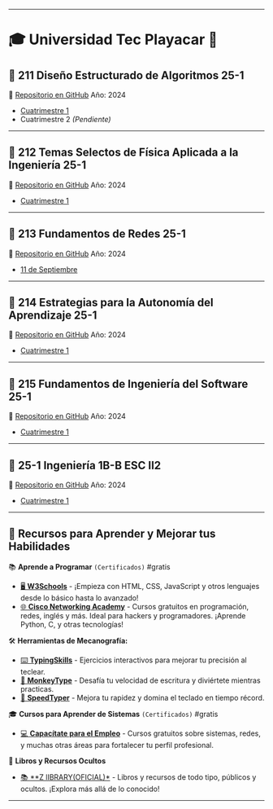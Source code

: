 

---

# 🎓 Universidad Tec Playacar 🏫

## 📘 211 Diseño Estructurado de Algoritmos 25-1

🔗 [Repositorio en GitHub](https://github.com/santanaoliva-u/Universidad-Tec-Playacar/tree/main/2024/211%20DISE%C3%91O%20ESTRUCTURADO%20DE%20ALGORITMOS%2025-1)
Año: 2024
- [Cuatrimestre 1](https://github.com/santanaoliva-u/Universidad-Tec-Playacar/tree/main/2024/211%20DISE%C3%91O%20ESTRUCTURADO%20DE%20ALGORITMOS%2025-1/01%20-%20Cuatrimestre)
- Cuatrimestre 2 *(Pendiente)*

---

## 📗 212 Temas Selectos de Física Aplicada a la Ingeniería 25-1

🔗 [Repositorio en GitHub](https://github.com/santanaoliva-u/Universidad-Tec-Playacar/tree/main/2024/212%20TEMAS%20SELECTOS%20DE%20F%C3%8DSICA%20APLICADA%20A%20LA%20INGENIERIA)
Año: 2024
- [Cuatrimestre 1](https://github.com/santanaoliva-u/Universidad-Tec-Playacar/tree/main/2024/212%20TEMAS%20SELECTOS%20DE%20F%C3%8DSICA%20APLICADA%20A%20LA%20INGENIERIA/01%20-%20Cuatrimestre)

---

## 📙 213 Fundamentos de Redes 25-1

🔗 [Repositorio en GitHub](https://github.com/santanaoliva-u/Universidad-Tec-Playacar/tree/main/2024/213%20FUNDAMENTOS%20DE%20REDES%2025-1)
Año: 2024
- [11 de Septiembre](https://github.com/santanaoliva-u/Universidad-Tec-Playacar/tree/main/2024/213%20FUNDAMENTOS%20DE%20REDES%2025-1/01%20-%20Cuatrimestre/11-sep)

---

## 📕 214 Estrategias para la Autonomía del Aprendizaje 25-1

🔗 [Repositorio en GitHub](https://github.com/santanaoliva-u/Universidad-Tec-Playacar/tree/main/2024/214%20ESTRATEGIAS%20PARA%20LA%20AUTONOM%C3%8DA%20DEL%20APRENDIZAJE)
Año: 2024
- [Cuatrimestre 1](https://github.com/santanaoliva-u/Universidad-Tec-Playacar/tree/main/2024/214%20ESTRATEGIAS%20PARA%20LA%20AUTONOM%C3%8DA%20DEL%20APRENDIZAJE%20.../01%20-%20Cuatrimestre)

---

## 📒 215 Fundamentos de Ingeniería del Software 25-1

🔗 [Repositorio en GitHub](https://github.com/santanaoliva-u/Universidad-Tec-Playacar/tree/main/2024/215%20FUNDAMENTOS%20DE%20INGENIER%C3%8DA%20DEL%20SOFTWARE%2025-1)
Año: 2024
- [Cuatrimestre 1](https://github.com/santanaoliva-u/Universidad-Tec-Playacar/tree/main/2024/215%20FUNDAMENTOS%20DE%20INGENIER%C3%8DA%20DEL%20SOFTWARE%2025-1/01%20-%20Cuatrimestre)

---

## 📔 25-1 Ingeniería 1B-B ESC II2

🔗 [Repositorio en GitHub](https://github.com/santanaoliva-u/Universidad-Tec-Playacar/tree/main/2024/25-1%20ING%201B-B%20ESC%20II2)
Año: 2024
- [Cuatrimestre 1](https://github.com/santanaoliva-u/Universidad-Tec-Playacar/tree/main/2024/25-1%20ING%201B-B%20ESC%20II2/01%20-%20Cuatrimestre)

---

## 🚀 **Recursos para Aprender y Mejorar tus Habilidades**  

📚 **Aprende a Programar** `(Certificados)` #gratis  
- [🖥️ **W3Schools**](https://www.w3schools.com) - ¡Empieza con HTML, CSS, JavaScript y otros lenguajes desde lo básico hasta lo avanzado!  
- [🌐 **Cisco Networking Academy**](https://www.netacad.com/es/) - Cursos gratuitos en programación, redes, inglés y más. Ideal para hackers y programadores. ¡Aprende Python, C, y otras tecnologías!  

🛠️ **Herramientas de Mecanografía:**  
- [⌨️ **TypingSkills**](https://www.typingskills.net/exercises) - Ejercicios interactivos para mejorar tu precisión al teclear.  
- [🐒 **MonkeyType**](https://monkeytype.com/) - Desafía tu velocidad de escritura y diviértete mientras practicas.  
- [💨 **SpeedTyper**](https://www.speedtyper.dev/) - Mejora tu rapidez y domina el teclado en tiempo récord.  

🎓 **Cursos para Aprender de Sistemas** `(Certificados)` #gratis  
- [💻 **Capacítate para el Empleo**](https://capacitateparaelempleo.org/cursos/view/2) - Cursos gratuitos sobre sistemas, redes, y muchas otras áreas para fortalecer tu perfil profesional.  

📖 **Libros y Recursos Ocultos**  
- [📚 **Z lIBRARY(OFICIAL)*](https://es.singlelogin.re/) - Libros y recursos de todo tipo, públicos y ocultos. ¡Explora más allá de lo conocido!  

---